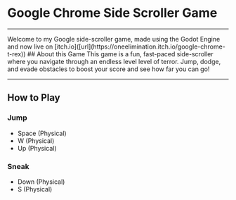 # Google Chrome Side Scroller Game
<hr>
Welcome to my Google side-scroller game, made using the Godot Engine and now live on [itch.io]([url](https://oneelimination.itch.io/google-chrome-t-rex))
## About this Game
This game is a fun, fast-paced side-scroller where you navigate through an endless level level of terror.
Jump, dodge, and evade obstacles to boost your score and see how far you can go!

<hr>

## How to Play

### Jump
- Space (Physical)
- W (Physical)
- Up (Physical)
### Sneak
- Down (Physical)
- S (Physical)
